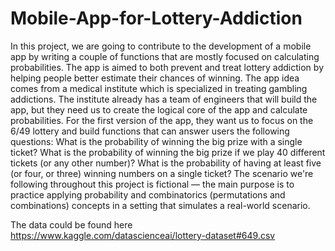 # Mobile-App-for-Lottery-Addiction
In this project, we are going to contribute to the development of a mobile app by writing a couple of functions that are mostly focused on calculating probabilities. The app is aimed to both prevent and treat lottery addiction by helping people better estimate their chances of winning.  The app idea comes from a medical institute which is specialized in treating gambling addictions. The institute already has a team of engineers that will build the app, but they need us to create the logical core of the app and calculate probabilities. For the first version of the app, they want us to focus on the 6/49 lottery and build functions that can answer users the following questions:  What is the probability of winning the big prize with a single ticket? What is the probability of winning the big prize if we play 40 different tickets (or any other number)? What is the probability of having at least five (or four, or three) winning numbers on a single ticket? The scenario we're following throughout this project is fictional — the main purpose is to practice applying probability and combinatorics (permutations and combinations) concepts in a setting that simulates a real-world scenario.

The data could be found here
https://www.kaggle.com/datascienceai/lottery-dataset#649.csv

